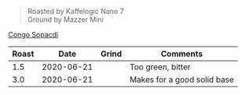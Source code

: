 > Roasted by Kaffelogic Nano 7<br>
> Ground by Mazzer Mini

[Congo Sopacdi](https://www.greenbeanhouse.co.nz/product/CongoSopacdiFTO400g)

| Roast | Date       | Grind | Comments |
|-------|------------|-------|----------
| 1.5   | 2020-06-21 |  | Too green, bitter
| 3.0   | 2020-06-21 |  | Makes for a good solid base



